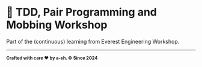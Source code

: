 # 🧪 TDD, Pair Programming and Mobbing Workshop

Part of the (continuous) learning from Everest Engineering Workshop.

---

<sub>**Crafted with care ❤ by a-sh. © Since 2024**</sub>